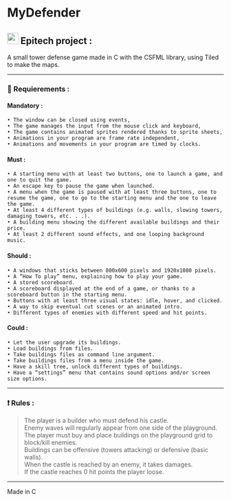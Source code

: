 # MyDefender

## <img width="26px" src="https://newsroom.ionis-group.com/wp-content/uploads/2018/12/epitech-logo-signature-quadri.png"/> Epitech project :

A small tower defense game made in C with the CSFML library, using Tiled to make the maps.

---

### :closed_lock_with_key: Requierements :

#### Mandatory :
    • The window can be closed using events,
    • The game manages the input from the mouse click and keyboard,
    • The game contains animated sprites rendered thanks to sprite sheets,
    • Animations in your program are frame rate independent,
    • Animations and movements in your program are timed by clocks.
    
#### Must :
    • A starting menu with at least two buttons, one to launch a game, and one to quit the game.
    • An escape key to pause the game when launched.
    • A menu when the game is paused with at least three buttons, one to resume the game, one to go to the starting menu and the one to leave the game.
    • At least 4 different types of buildings (e.g. walls, slowing towers, damaging towers, etc. . .).
    • A building menu showing the different available buildings and their price.
    • At least 2 different sound effects, and one looping background music.
    
#### Should :
    • A windows that sticks between 800x600 pixels and 1920x1080 pixels.
    • A “How To play” menu, explaining how to play your game.
    • A stored scoreboard.
    • A scoreboard displayed at the end of a game, or thanks to a scoreboard button in the starting menu.
    • Buttons with at least three visual states: idle, hover, and clicked.
    • A way to skip eventual cut scenes or an animated intro.
    • Different types of enemies with different speed and hit points.
    
#### Could :
    • Let the user upgrade its buildings.
    • Load buildings from files.
    • Take buildings files as command line argument.
    • Take buildings files from a menu inside the game.
    • Have a skill tree, unlock different types of buildings.
    • Have a “settings” menu that contains sound options and/or screen size options.

---

### :exclamation: Rules :

> The player is a builder who must defend his castle. <br>
> Enemy waves will regularly appear from one side of the playground. <br>
> The player must buy and place buildings on the playground grid to block/kill enemies. <br>
> Buildings can be offensive (towers attacking) or defensive (basic walls). <br>
> When the castle is reached by an enemy, it takes damages. <br>
> If the castle reaches 0 hit points the player loose.

---

Made in C
